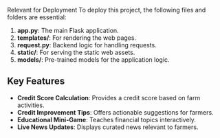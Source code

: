 Relevant for Deployment
To deploy this project, the following files and folders are essential:

1. **app.py**: The main Flask application.
2. **templates/**: For rendering the web pages.
3. **request.py**: Backend logic for handling requests.
4. **static/**: For serving the static web assets.
5. **models/**: Pre-trained models for the application logic.

## Key Features
- **Credit Score Calculation**: Provides a credit score based on farm activities.
- **Credit Improvement Tips**: Offers actionable suggestions for farmers.
- **Educational Mini-Game**: Teaches financial topics interactively.
- **Live News Updates**: Displays curated news relevant to farmers.